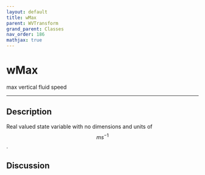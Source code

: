 ```yaml
---
layout: default
title: wMax
parent: WVTransform
grand_parent: Classes
nav_order: 186
mathjax: true
---
```


#  wMax

max vertical fluid speed


---

## Description
Real valued state variable with no dimensions and units of $$m s^{-1}$$.

## Discussion

